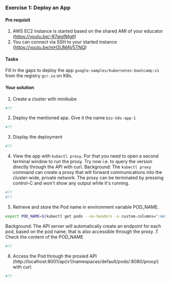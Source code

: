 ### Exercise 1: Deploy an App
####  Pre requisit
1. AWS EC2 instance is started based on the shared AMI of your educator (https://youtu.be/-R7qjgfMgtI)  
2. You can connect via SSH to your started instance (https://youtu.be/mH3UMAV5TNQ) 
#### Tasks
Fill in the gaps to deploy the app ```google-samples/kubernetes-bootcamp:v1``` from
the registry ```gcr.io``` on K8s.
#### Your solution
1. Create a cluster with minikube
```bash
#??
```
2. Deploy the mentioned app. Give it the name ```bzz-k8s-app-1```
```bash
#??
```
3. Display the deployment
```bash
#??
```
4. View the app with ```kubectl proxy```. For that you need to open a second terminal window to run the proxy. Try now i.e. to query the version directly through the API with curl.
Background: The ```kubectl proxy``` command can create a proxy that will forward communications into the cluster-wide, private network. The proxy can be terminated by pressing control-C and won't show any output while it's running.
```bash
#??
#??
```
5. Retrieve and store the Pod name in environment variable POD_NAME. 
```bash
export POD_NAME=$(kubectl get pods --no-headers -o custom-columns=":metadata.name") 
```
Background: The API server will automatically create an endpoint for each pod, based on the pod name, that is also accessible through the proxy.
7. Check the content of the POD_NAME
```bash
#??
```
8. Access the Pod through the proxied API (http://localhost:8001/api/v1/namespaces/default/pods/<POD-NAME>:8080/proxy/) with curl.
```bash
#??
```